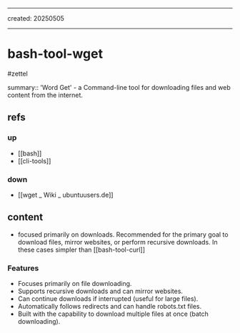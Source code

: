___
created: 20250505
___

# bash-tool-wget

#zettel

summary:: 'Word Get' - a Command-line tool for downloading files and web content from the internet.

## refs

### up

- [[bash]]
- [[cli-tools]]

### down

- [[wget _ Wiki _ ubuntuusers.de]]

## content

- focused primarily on downloads. Recommended for the primary goal to download files, mirror websites, or perform recursive downloads. In these cases simpler than [[bash-tool-curl]]

### Features

- Focuses primarily on file downloading.
- Supports recursive downloads and can mirror websites.
- Can continue downloads if interrupted (useful for large files).
- Automatically follows redirects and can handle robots.txt files.
- Built with the capability to download multiple files at once (batch downloading).
     